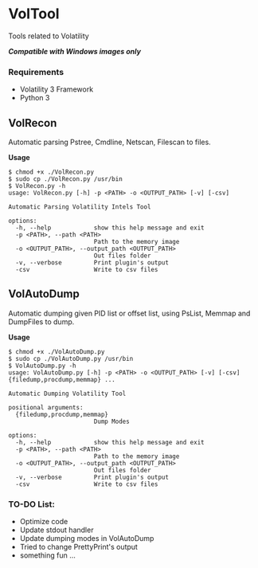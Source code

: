 # VolTool
Tools related to Volatility

***Compatible with Windows images only***

### Requirements

- Volatility 3 Framework
- Python 3

## VolRecon

Automatic parsing Pstree, Cmdline, Netscan, Filescan to files.

**Usage**

```
$ chmod +x ./VolRecon.py
$ sudo cp ./VolRecon.py /usr/bin
$ VolRecon.py -h                         
usage: VolRecon.py [-h] -p <PATH> -o <OUTPUT_PATH> [-v] [-csv]

Automatic Parsing Volatility Intels Tool

options:
  -h, --help            show this help message and exit
  -p <PATH>, --path <PATH>
                        Path to the memory image
  -o <OUTPUT_PATH>, --output_path <OUTPUT_PATH>
                        Out files folder
  -v, --verbose         Print plugin's output
  -csv                  Write to csv files

```

## VolAutoDump

Automatic dumping given PID list or offset list, using PsList, Memmap and DumpFiles to dump.

**Usage**

```
$ chmod +x ./VolAutoDump.py
$ sudo cp ./VolAutoDump.py /usr/bin
$ VolAutoDump.py -h
usage: VolAutoDump.py [-h] -p <PATH> -o <OUTPUT_PATH> [-v] [-csv] {filedump,procdump,memmap} ...

Automatic Dumping Volatility Tool

positional arguments:
  {filedump,procdump,memmap}
                        Dump Modes

options:
  -h, --help            show this help message and exit
  -p <PATH>, --path <PATH>
                        Path to the memory image
  -o <OUTPUT_PATH>, --output_path <OUTPUT_PATH>
                        Out files folder
  -v, --verbose         Print plugin's output
  -csv                  Write to csv files
```



### TO-DO List:
- Optimize code
- Update stdout handler
- Update dumping modes in VolAutoDump
- Tried to change PrettyPrint's output
- something fun ...